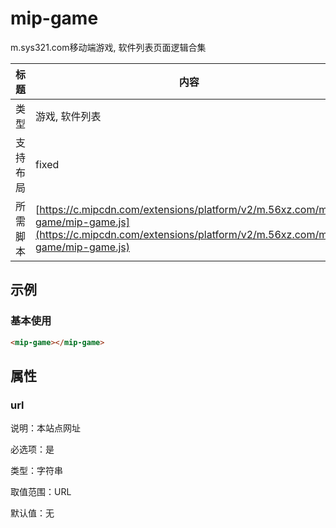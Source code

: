 # mip-game

m.sys321.com移动端游戏, 软件列表页面逻辑合集

标题|内容
----|----
类型| 游戏, 软件列表
支持布局| fixed
所需脚本| [https://c.mipcdn.com/extensions/platform/v2/m.56xz.com/mip-game/mip-game.js](https://c.mipcdn.com/extensions/platform/v2/m.56xz.com/mip-game/mip-game.js)

## 示例

### 基本使用

```html
<mip-game></mip-game>
```

## 属性

### url

说明：本站点网址

必选项：是

类型：字符串

取值范围：URL

默认值：无
